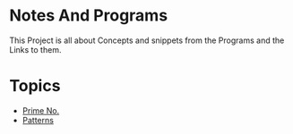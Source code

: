 
# Notes And Programs

This Project is all about Concepts and snippets from the Programs and the Links to them.



 # Topics

* [Prime No.](https://github.com/Sushantk12527/Notes_and_programs/wiki/Prime-No.)
* [Patterns](https://github.com/Sushantk12527/Notes_and_programs/wiki/Patterns)
